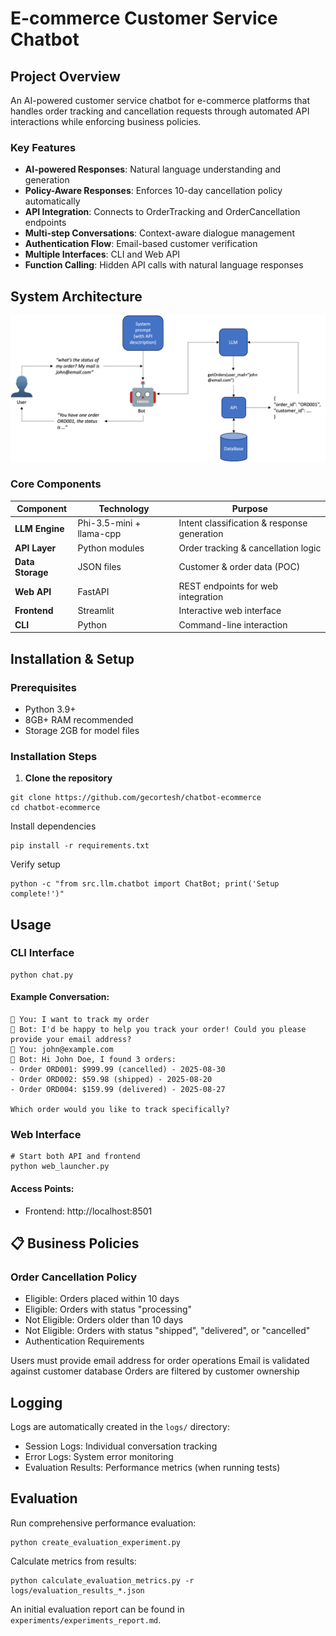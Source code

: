 # E-commerce Customer Service Chatbot

## Project Overview

An AI-powered customer service chatbot for e-commerce platforms that handles order tracking and cancellation requests through automated API interactions while enforcing business policies.

### Key Features
- **AI-powered Responses**: Natural language understanding and generation
- **Policy-Aware Responses**: Enforces 10-day cancellation policy automatically
-  **API Integration**: Connects to OrderTracking and OrderCancellation endpoints
-  **Multi-step Conversations**: Context-aware dialogue management
-  **Authentication Flow**: Email-based customer verification
-  **Multiple Interfaces**: CLI and Web API
-  **Function Calling**: Hidden API calls with natural language responses

## System Architecture

![Alt text](images/chatbot.png?raw=true "System overview")

### Core Components

| Component | Technology | Purpose |
|-----------|------------|---------|
| **LLM Engine** | Phi-3.5-mini + llama-cpp | Intent classification & response generation |
| **API Layer** | Python modules | Order tracking & cancellation logic |
| **Data Storage** | JSON files | Customer & order data (POC) |
| **Web API** | FastAPI | REST endpoints for web integration |
| **Frontend** | Streamlit | Interactive web interface |
| **CLI** | Python | Command-line interaction |

## Installation & Setup

### Prerequisites
- Python 3.9+
- 8GB+ RAM recommended
- Storage 2GB for model files

### Installation Steps

1. **Clone the repository**
```
git clone https://github.com/gecortesh/chatbot-ecommerce
cd chatbot-ecommerce
```
Install dependencies
```
pip install -r requirements.txt
```
Verify setup
```
python -c "from src.llm.chatbot import ChatBot; print('Setup complete!')"
```

## Usage

### CLI Interface
```
python chat.py
```
#### Example Conversation:
```
👤 You: I want to track my order
🤖 Bot: I'd be happy to help you track your order! Could you please provide your email address?
👤 You: john@example.com
🤖 Bot: Hi John Doe, I found 3 orders:
- Order ORD001: $999.99 (cancelled) - 2025-08-30
- Order ORD002: $59.98 (shipped) - 2025-08-20
- Order ORD004: $159.99 (delivered) - 2025-08-27

Which order would you like to track specifically?
```
### Web Interface
```
# Start both API and frontend
python web_launcher.py
```

#### Access Points:
- Frontend: http://localhost:8501

## 📋 Business Policies

### Order Cancellation Policy

- Eligible: Orders placed within 10 days
- Eligible: Orders with status "processing"
- Not Eligible: Orders older than 10 days
- Not Eligible: Orders with status "shipped", "delivered", or "cancelled"
- Authentication Requirements

Users must provide email address for order operations
Email is validated against customer database
Orders are filtered by customer ownership

## Logging

Logs are automatically created in the `logs/` directory:
- Session Logs: Individual conversation tracking
- Error Logs: System error monitoring
- Evaluation Results: Performance metrics (when running tests)

## Evaluation

Run comprehensive performance evaluation:
```
python create_evaluation_experiment.py
```
Calculate metrics from results:
```
python calculate_evaluation_metrics.py -r logs/evaluation_results_*.json
```
An initial evaluation report can be found in `experiments/experiments_report.md`.
